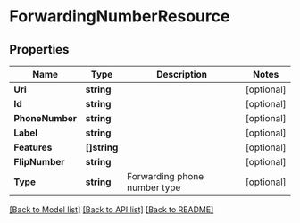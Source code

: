 # ForwardingNumberResource

## Properties

Name | Type | Description | Notes
------------ | ------------- | ------------- | -------------
**Uri** | **string** |  | [optional] 
**Id** | **string** |  | [optional] 
**PhoneNumber** | **string** |  | [optional] 
**Label** | **string** |  | [optional] 
**Features** | **[]string** |  | [optional] 
**FlipNumber** | **string** |  | [optional] 
**Type** | **string** | Forwarding phone number type | [optional] 

[[Back to Model list]](../README.md#documentation-for-models) [[Back to API list]](../README.md#documentation-for-api-endpoints) [[Back to README]](../README.md)


